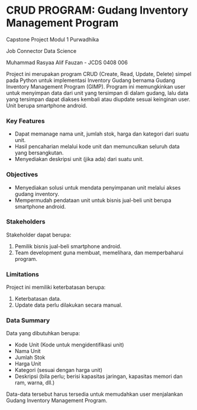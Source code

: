 # CRUD PROGRAM: Gudang Inventory Management Program
Capstone Project Modul 1 Purwadhika

Job Connector Data Science

Muhammad Rasyaa Alif Fauzan - JCDS 0408 006

Project ini merupakan program CRUD (Create, Read, Update, Delete) simpel pada Python untuk implementasi Inventory Gudang bernama Gudang Inventory Management Program (GIMP). Program ini memungkinkan user untuk menyimpan data dari unit yang tersimpan di dalam gudang, lalu data yang tersimpan dapat diakses kembali atau diupdate sesuai keinginan user. Unit berupa smartphone android.   

### Key Features
* Dapat memanage nama unit, jumlah stok, harga dan kategori dari suatu unit.
* Hasil pencaharian melalui kode unit dan memunculkan seluruh data yang bersangkutan.
* Menyediakan deskripsi unit (jika ada) dari suatu unit.

### Objectives
* Menyediakan solusi untuk mendata penyimpanan unit melalui akses gudang inventory. 
* Mempermudah pendataan unit untuk bisnis jual-beli unit berupa smartphone android.

### Stakeholders
Stakeholder dapat berupa:
1. Pemilik bisnis jual-beli smartphone android.
2. Team development guna membuat, memelihara, dan memperbaharui program.

### Limitations
Project ini memiliki keterbatasan berupa:
1. Keterbatasan data.
2. Update data perlu dilakukan secara manual.

### Data Summary
Data yang dibutuhkan berupa:
* Kode Unit (Kode untuk mengidentifikasi unit)
* Nama Unit
* Jumlah Stok
* Harga Unit
* Kategori (sesuai dengan harga unit)
* Deskripsi (bila perlu; berisi kapasitas jaringan, kapasitas memori dan ram, warna, dll.)

Data-data tersebut harus tersedia untuk memudahkan user menjalankan Gudang Inventory Management Program.
